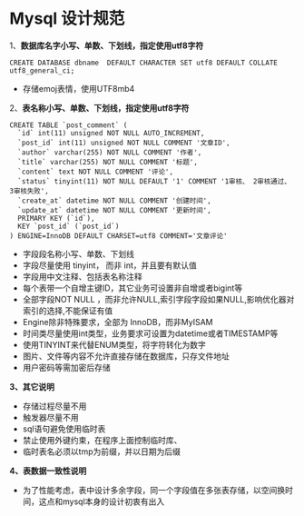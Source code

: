 # Mysql 设计规范

1、**数据库名字小写、单数、下划线，指定使用utf8字符**

```
CREATE DATABASE dbname  DEFAULT CHARACTER SET utf8 DEFAULT COLLATE utf8_general_ci;
```

* 存储emoj表情，使用UTF8mb4

2、**表名称小写、单数、下划线，指定使用utf8字符**

    CREATE TABLE `post_comment` (
      `id` int(11) unsigned NOT NULL AUTO_INCREMENT,
      `post_id` int(11) unsigned NOT NULL COMMENT '文章ID',
      `author` varchar(255) NOT NULL COMMENT '作者',
      `title` varchar(255) NOT NULL COMMENT '标题',
      `content` text NOT NULL COMMENT '评论',
      `status` tinyint(11) NOT NULL DEFAULT '1' COMMENT '1审核、 2审核通过、 3审核失败',
      `create_at` datetime NOT NULL COMMENT '创建时间',
      `update_at` datetime NOT NULL COMMENT '更新时间',
      PRIMARY KEY (`id`),
      KEY `post_id` (`post_id`)
    ) ENGINE=InnoDB DEFAULT CHARSET=utf8 COMMENT='文章评论'

* 字段段名称小写、单数、下划线
* 字段尽量使用 tinyint， 而非 int，并且要有默认值
* 字段用中文注释、包括表名称注释
* 每个表带一个自增主键ID，其它业务可设置非自增或者bigint等
* 全部字段NOT NULL ，而非允许NULL,索引字段字段如果NULL,影响优化器对索引的选择,不能保证有值
* Engine除非特殊要求，全部为 InnoDB，而非MyISAM
* 时间类尽量使用int类型，业务要求可设置为datetime或者TIMESTAMP等
* 使用TINYINT来代替ENUM类型，将字符转化为数字
* 图片、文件等内容不允许直接存储在数据库，只存文件地址
* 用户密码等需加密后存储

**3、其它说明**

* 存储过程尽量不用
* 触发器尽量不用
* sql语句避免使用临时表
* 禁止使用外键约束，在程序上面控制临时库、
* 临时表名必须以tmp为前缀，并以日期为后缀

**4、表数据一致性说明**

* 为了性能考虑，表中设计多余字段，同一个字段值在多张表存储，以空间换时间，这点和mysql本身的设计初衷有出入




